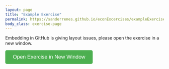 ```yaml
---
layout: page
title: "Example Exercise"
permalink: https://sanderrenes.github.io/econExcercises/exampleExercise
body_class: exercise-page
---
```


Embedding in GitHub is giving layout issues, please open the exercise in a new window. 

<button id="open-exercise" style="padding: 12px 24px; font-size: 1.2em; background-color: #4CAF50; color: white; border: none; border-radius: 5px; cursor: pointer;">
  Open Exercise in New Window
</button>

<script>
document.getElementById("open-exercise").onclick = function() {
  window.open(
    "/econExcercises/grasple-exercise.html", // adjust path if needed!
    "_blank",
    "noopener,noreferrer,width=1200,height=800"
  );
};
</script>
